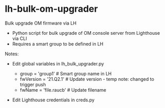 # lh-bulk-om-upgrader
Bulk upgrade OM firmware via LH

- Python script for bulk upgrade of OM console server from Lighthouse via CLI
- Requires a smart group to be defined in LH


Notes:
- Edit global variables in lh_bulk_upgrader.py
  - group = 'group1'        # Smart group name in LH 
  - fwVersion = '21.Q2.1'   # Update version - temp note: changed to trigger push
  - fwName = 'file.raucb'   # Update filename

- Edit Lighthouse credentials in creds.py

